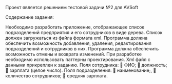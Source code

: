 Проект является решением тестовой задачи №2 для AVSoft

Содержание задания:

Необходимо разработать приложение, отображающее список
подразделений предприятия и его сотрудников в виде дерева. Список
должен загружаться из файла формата xml. Программа должна
обеспечить возможность добавления, удаления, редактирования
подразделений и сотрудников в них. Программа должна обеспечить
возможность отмены и возврата изменений. При разработке необходимо
использовать паттерны проектирования.
Xml файл с данными прикреплен к заданию.
Поля сотрудника:
 ФИО;
 должность;
 зарплата (целое число).
Поля подразделения:
 наименование;,
 количество сотрудников;
 средняя зарплата.